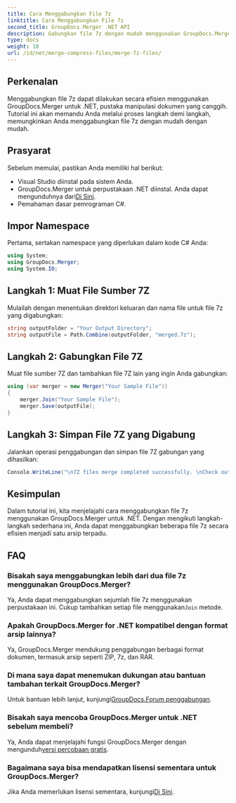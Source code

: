 ```yaml
---
title: Cara Menggabungkan File 7z
linktitle: Cara Menggabungkan File 7z
second_title: GroupDocs.Merger .NET API
description: Gabungkan file 7z dengan mudah menggunakan GroupDocs.Merger untuk .NET. Ikuti panduan langkah demi langkah kami untuk menggabungkan beberapa arsip menjadi satu dengan lancar.
type: docs
weight: 10
url: /id/net/merge-compress-files/merge-7z-files/
---
```

## Perkenalan
Menggabungkan file 7z dapat dilakukan secara efisien menggunakan GroupDocs.Merger untuk .NET, pustaka manipulasi dokumen yang canggih. Tutorial ini akan memandu Anda melalui proses langkah demi langkah, memungkinkan Anda menggabungkan file 7z dengan mudah dengan mudah.
## Prasyarat
Sebelum memulai, pastikan Anda memiliki hal berikut:
- Visual Studio diinstal pada sistem Anda.
-  GroupDocs.Merger untuk perpustakaan .NET diinstal. Anda dapat mengunduhnya dari[Di Sini](https://releases.groupdocs.com/merger/net/).
- Pemahaman dasar pemrograman C#.

## Impor Namespace
Pertama, sertakan namespace yang diperlukan dalam kode C# Anda:
```csharp
using System; 
using GroupDocs.Merger;
using System.IO;
```
## Langkah 1: Muat File Sumber 7Z
Mulailah dengan menentukan direktori keluaran dan nama file untuk file 7z yang digabungkan:
```csharp
string outputFolder = "Your Output Directory";
string outputFile = Path.Combine(outputFolder, "merged.7z");
```
## Langkah 2: Gabungkan File 7Z
Muat file sumber 7Z dan tambahkan file 7Z lain yang ingin Anda gabungkan:
```csharp
using (var merger = new Merger("Your Sample File"))
{
    merger.Join("Your Sample File");
    merger.Save(outputFile);
}
```
## Langkah 3: Simpan File 7Z yang Digabung
Jalankan operasi penggabungan dan simpan file 7Z gabungan yang dihasilkan:
```csharp
Console.WriteLine("\n7Z files merge completed successfully. \nCheck output in {0}", outputFolder);
```

## Kesimpulan
Dalam tutorial ini, kita menjelajahi cara menggabungkan file 7z menggunakan GroupDocs.Merger untuk .NET. Dengan mengikuti langkah-langkah sederhana ini, Anda dapat menggabungkan beberapa file 7z secara efisien menjadi satu arsip terpadu.

## FAQ
### Bisakah saya menggabungkan lebih dari dua file 7z menggunakan GroupDocs.Merger?
 Ya, Anda dapat menggabungkan sejumlah file 7z menggunakan perpustakaan ini. Cukup tambahkan setiap file menggunakan`Join` metode.
### Apakah GroupDocs.Merger for .NET kompatibel dengan format arsip lainnya?
Ya, GroupDocs.Merger mendukung penggabungan berbagai format dokumen, termasuk arsip seperti ZIP, 7z, dan RAR.
### Di mana saya dapat menemukan dukungan atau bantuan tambahan terkait GroupDocs.Merger?
 Untuk bantuan lebih lanjut, kunjungi[GroupDocs.Forum penggabungan](https://forum.groupdocs.com/c/merger/32).
### Bisakah saya mencoba GroupDocs.Merger untuk .NET sebelum membeli?
 Ya, Anda dapat menjelajahi fungsi GroupDocs.Merger dengan mengunduh[versi percobaan gratis](https://releases.groupdocs.com/).
### Bagaimana saya bisa mendapatkan lisensi sementara untuk GroupDocs.Merger?
 Jika Anda memerlukan lisensi sementara, kunjungi[Di Sini](https://purchase.groupdocs.com/temporary-license/).